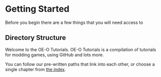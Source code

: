 # Getting Started

Before you begin there are a few things that you will need access to

## Directory Structure

Welcome to the OE-O Tutorials. OE-O Tutorials is a compilation of tutorials for modding games, using GitHub and lots more.

You can follow our pre-written paths that link into each other, or choose a single chapter from [the index](index.md).
